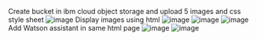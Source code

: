 Create bucket in ibm cloud object storage and upload 5 images and css style sheet
![image](https://user-images.githubusercontent.com/99410043/202120813-06d51ec3-c6d0-4533-b5ed-93f958798f89.png)
Display images using html
![image](https://user-images.githubusercontent.com/99410043/202120868-7ae9f1ad-23be-4d21-b16c-e3255dbbceb4.png)
![image](https://user-images.githubusercontent.com/99410043/202120885-ca24f150-24d4-411e-b953-ab923385a7ee.png)
![image](https://user-images.githubusercontent.com/99410043/202120915-3fdc5409-1aba-479c-ab8e-44855e0fbdb9.png)
Add Watson assistant in same html page 
![image](https://user-images.githubusercontent.com/99410043/202120966-c8af5082-f874-4fe4-81cb-5a656c142bc7.png)
![image](https://user-images.githubusercontent.com/99410043/202120986-c9fa5bbb-0e1d-45ca-b653-2011074077ec.png)
